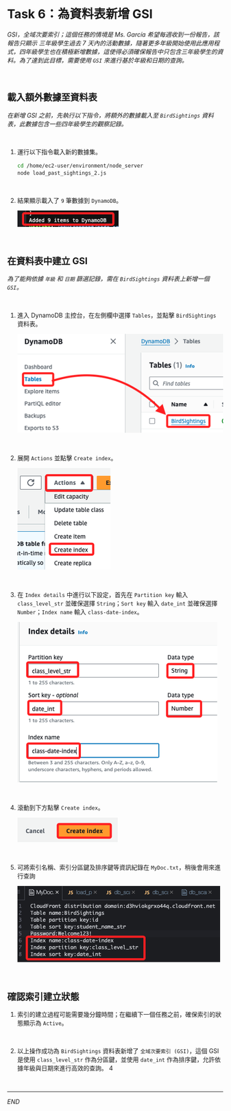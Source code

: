 # Task 6：為資料表新增 GSI

_GSI，全域次要索引；這個任務的情境是 Ms. García 希望每週收到一份報告，該報告只顯示 三年級學生過去 7 天內的活動數據，隨著更多年級開始使用此應用程式，四年級學生也在積極新增數據，這使得必須確保報告中只包含三年級學生的資料。為了達到此目標，需要使用 `GSI` 來進行基於年級和日期的查詢。_

<br>

## 載入額外數據至資料表

_在新增 GSI 之前，先執行以下指令，將額外的數據載入至 `BirdSightings` 資料表，此數據包含一些四年級學生的觀察記錄。_

<br>

1. 運行以下指令載入新的數據集。

    ```bash
    cd /home/ec2-user/environment/node_server
    node load_past_sightings_2.js
    ```

<br>

2. 結果顯示載入了 `9` 筆數據到 `DynamoDB`。

    ![](images/img_46.png)

<br>

## 在資料表中建立 GSI

_為了能夠依據 `年級` 和 `日期` 篩選記錄，需在 `BirdSightings` 資料表上新增一個 `GSI`。_

<br>

1. 進入 DynamoDB 主控台，在左側欄中選擇 `Tables`，並點擊 `BirdSightings` 資料表。

    ![](images/img_47.png)

<br>

2. 展開 `Actions` 並點擊 `Create index`。

    ![](images/img_48.png)

<br>

3. 在 `Index details` 中進行以下設定，首先在 `Partition key` 輸入 `class_level_str` 並確保選擇 `String`；`Sort key` 輸入 `date_int` 並確保選擇 `Number`；`Index name` 輸入 `class-date-index`。

    ![](images/img_49.png)

<br>

4. 滾動到下方點擊 `Create index`。

    ![](images/img_50.png)

<br>

5. 可將索引名稱、索引分區鍵及排序鍵等資訊紀錄在 `MyDoc.txt`，稍後會用來進行查詢

    ![](images/img_51.png)

<br>

## 確認索引建立狀態

1. 索引的建立過程可能需要幾分鐘時間；在繼續下一個任務之前，確保索引的狀態顯示為 `Active`。

<br>

2. 以上操作成功為 `BirdSightings` 資料表新增了 `全域次要索引 (GSI)`，這個 GSI 是使用 `class_level_str` 作為分區鍵，並使用 `date_int` 作為排序鍵，允許依據年級與日期來進行高效的查詢。
4
<br>

___

_END_